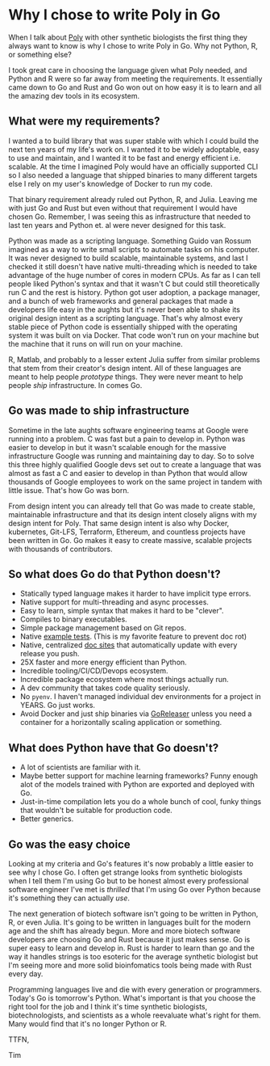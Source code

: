 # Why I chose to write Poly in Go

When I talk about [Poly](https://github.com/TimothyStiles/poly) with other synthetic biologists the first thing they always want to know is why I chose to write Poly in Go. Why not Python, R, or something else?

I took great care in choosing the language given what Poly needed, and Python and R were so far away from meeting the requirements. It essentially came down to Go and Rust and Go won out on how easy it is to learn and all the amazing dev tools in its ecosystem.

## What were my requirements?

I wanted a to build library that was super stable with which I could build the next ten years of my life's work on. I wanted it to be widely adoptable, easy to use and maintain, and I wanted it to be fast and energy efficient i.e. scalable. At the time I imagined Poly would have an officially supported CLI so I also needed a language that shipped binaries to many different targets else I rely on my user's knowledge of Docker to run my code.

That binary requirement already ruled out Python, R, and Julia. Leaving me with just Go and Rust but even without that requirement I would have chosen Go. Remember, I was seeing this as infrastructure that needed to last ten years and Python et. al were never designed for this task.

Python was made as a scripting language. Something Guido van Rossum imagined as a way to write small scripts to automate tasks on his computer. It was never designed to build scalable, maintainable systems, and last I checked it still doesn't have native multi-threading which is needed to take advantage of the huge number of cores in modern CPUs. As far as I can tell people liked Python's syntax and that it wasn't C but could still theoretically run C and the rest is history. Python got user adoption, a package manager, and a bunch of web frameworks and general packages that made a developers life easy in the aughts but it's never been able to shake its original design intent as a scripting language. That's why almost every stable piece of Python code is essentially shipped with the operating system it was built on via Docker. That code won't run on your machine but the machine that it runs on will run on your machine.

R, Matlab, and probably to a lesser extent Julia suffer from similar problems that stem from their creator's design intent. All of these languages are meant to help people *prototype* things. They were never meant to help people *ship* infrastructure. In comes Go.

## Go was made to ship infrastructure

Sometime in the late aughts software engineering teams at Google were running into a problem. C was fast but a pain to develop in. Python was easier to develop in but it wasn't scalable enough for the massive infrastructure Google was running and maintaining day to day. So to solve this three highly qualified Google devs set out to create a language that was almost as fast a C and easier to develop in than Python that would allow thousands of Google employees to work on the same project in tandem with little issue. That's how Go was born.

From design intent you can already tell that Go was made to create stable, maintainable infrastructure and that its design intent closely aligns with my design intent for Poly. That same design intent is also why Docker, kubernetes, Git-LFS, Terraform, Ethereum, and countless projects have been written in Go. Go makes it easy to create massive, scalable projects with thousands of contributors.

## So what does Go do that Python doesn't?

* Statically typed language makes it harder to have implicit type errors.
* Native support for multi-threading and async processes.
* Easy to learn, simple syntax that makes it hard to be "clever".
* Compiles to binary executables.
* Simple package management based on Git repos.
* Native [example tests](https://go.dev/blog/examples). (This is my favorite feature to prevent doc rot)
* Native, centralized [doc sites](https://pkg.go.dev/github.com/TimothyStiles/poly) that automatically update with every release you push.
* 25X faster and more energy efficient than Python.
* Incredible tooling/CI/CD/Devops ecosystem.
* Incredible package ecosystem where most things actually run.
* A dev community that takes code quality seriously.
* No `pyenv`. I haven't managed individual dev environments for a project in YEARS. Go just works.
* Avoid Docker and just ship binaries via [GoReleaser](https://github.com/goreleaser/goreleaser/) unless you need a container for a horizontally scaling application or something.

## What does Python have that Go doesn't?

* A lot of scientists are familiar with it.
* Maybe better support for machine learning frameworks? Funny enough alot of the models trained with Python are exported and deployed with Go.
* Just-in-time compilation lets you do a whole bunch of cool, funky things that wouldn't be suitable for production code.
* Better generics.

## Go was the easy choice

Looking at my criteria and Go's features it's now probably a little easier to see why I chose Go. I often get strange looks from synthetic biologists when I tell them I'm using Go but to be honest almost every professional software engineer I've met is *thrilled* that I'm using Go over Python because it's something they can actually *use*.

The next generation of biotech software isn't going to be written in Python, R, or even Julia. It's going to be written in languages built for the modern age and the shift has already begun. More and more biotech software developers are choosing Go and Rust because it just makes sense. Go is super easy to learn and develop in. Rust is harder to learn than go and the way it handles strings is too esoteric for the average synthetic biologist but I'm seeing more and more solid bioinfomatics tools being made with Rust every day.

Programming languages live and die with every generation or programmers. Today's Go is tomorrow's Python. What's important is that you choose the right tool for the job and I think it's time synthetic biologists, biotechnologists, and scientists as a whole reevaluate what's right for them. Many would find that it's no longer Python or R.

TTFN,

Tim
